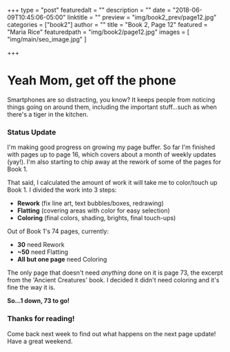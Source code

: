 +++
type = "post"
featuredalt = ""
description = ""
date = "2018-06-09T10:45:06-05:00"
linktitle = ""
preview = "img/book2_prev/page12.jpg"
categories = ["book2"]
author = ""
title = "Book 2, Page 12"
featured = "Maria Rice"
featuredpath = "img/book2/page12.jpg"
images = [ "img/main/seo_image.jpg" ]

+++

# Yeah Mom, get off the phone

Smartphones are so distracting, you know? It keeps 
people from noticing things going on around them, 
including the important stuff...such as when there's
a tiger in the kitchen.

### Status Update

I'm making good progress on growing my page buffer. 
So far I'm finished with pages up to page 16, which 
covers about a month of weekly updates (yay!).
I'm also starting to chip away at the rework of some of 
the pages for Book 1. 

That said, I calculated the amount of work it will take me 
to color/touch up Book 1. I divided the work into 3 steps:

* **Rework** (fix line art, text bubbles/boxes, redrawing)
* **Flatting** (covering areas with color for easy selection)
* **Coloring** (final colors, shading, brights, final touch-ups)

Out of Book 1's 74 pages, currently:

* **30** need Rework
* **~50** need Flatting
* **All but one page** need Coloring

The only page that doesn't need _anything_ done on it is 
page 73, the excerpt from the 'Ancient Creatures' book. I
decided it didn't need coloring and it's fine the way it is.

**So...1 down, 73 to go!**

### Thanks for reading!

Come back next week to find out what happens on the next 
page update! Have a great weekend.



